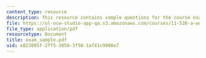 ```yaml
---
content_type: resource
description: This resource contains sample questions for the course exam.
file: https://ol-ocw-studio-app-qa.s3.amazonaws.com/courses/11-520-a-workshop-on-geographic-information-systems-fall-2005/e823085f2ff530503f581af41c9908e7_exam_sample.pdf
file_type: application/pdf
resourcetype: Document
title: exam_sample.pdf
uid: e823085f-2ff5-3050-3f58-1af41c9908e7
---
```


